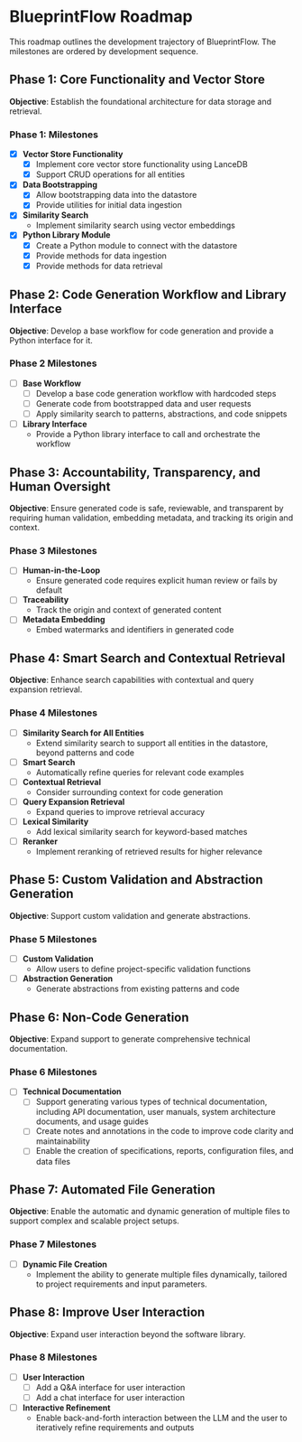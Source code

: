 # BlueprintFlow Roadmap

This roadmap outlines the development trajectory of BlueprintFlow.
The milestones are ordered by development sequence.

## Phase 1: Core Functionality and Vector Store

**Objective**: Establish the foundational architecture for data storage and retrieval.

### Phase 1: Milestones

- [x] **Vector Store Functionality**
  - [x] Implement core vector store functionality using LanceDB
  - [x] Support CRUD operations for all entities
- [x] **Data Bootstrapping**
  - [x] Allow bootstrapping data into the datastore
  - [x] Provide utilities for initial data ingestion
- [x] **Similarity Search**
  - Implement similarity search using vector embeddings
- [x] **Python Library Module**
  - [x] Create a Python module to connect with the datastore
  - [x] Provide methods for data ingestion
  - [x] Provide methods for data retrieval

## Phase 2: Code Generation Workflow and Library Interface

**Objective**: Develop a base workflow for code generation and provide a Python interface for it.

### Phase 2 Milestones

- [ ] **Base Workflow**
  - [ ] Develop a base code generation workflow with hardcoded steps
  - [ ] Generate code from bootstrapped data and user requests
  - [ ] Apply similarity search to patterns, abstractions, and code snippets
- [ ] **Library Interface**
  - Provide a Python library interface to call and orchestrate the workflow

## Phase 3: Accountability, Transparency, and Human Oversight

**Objective**: Ensure generated code is safe, reviewable, and transparent by requiring human validation, embedding metadata, and tracking its origin and context.

### Phase 3 Milestones

- [ ] **Human-in-the-Loop**
  - Ensure generated code requires explicit human review or fails by default
- [ ] **Traceability**
  - Track the origin and context of generated content
- [ ] **Metadata Embedding**
  - Embed watermarks and identifiers in generated code

## Phase 4: Smart Search and Contextual Retrieval

**Objective**: Enhance search capabilities with contextual and query expansion retrieval.

### Phase 4 Milestones

- [ ] **Similarity Search for All Entities**
  - Extend similarity search to support all entities in the datastore, beyond patterns and code
- [ ] **Smart Search**
  - Automatically refine queries for relevant code examples
- [ ] **Contextual Retrieval**
  - Consider surrounding context for code generation
- [ ] **Query Expansion Retrieval**
  - Expand queries to improve retrieval accuracy
- [ ] **Lexical Similarity**
  - Add lexical similarity search for keyword-based matches
- [ ] **Reranker**
  - Implement reranking of retrieved results for higher relevance

## Phase 5: Custom Validation and Abstraction Generation

**Objective**: Support custom validation and generate abstractions.

### Phase 5 Milestones

- [ ] **Custom Validation**
  - Allow users to define project-specific validation functions
- [ ] **Abstraction Generation**
  - Generate abstractions from existing patterns and code

## Phase 6: Non-Code Generation

**Objective**: Expand support to generate comprehensive technical documentation.

### Phase 6 Milestones

- [ ] **Technical Documentation**
  - [ ] Support generating various types of technical documentation, including API documentation, user manuals, system architecture documents, and usage guides
  - [ ] Create notes and annotations in the code to improve code clarity and maintainability
  - [ ] Enable the creation of specifications, reports, configuration files, and data files

## Phase 7: Automated File Generation

**Objective**: Enable the automatic and dynamic generation of multiple files to support complex and scalable project setups.

### Phase 7 Milestones

- [ ] **Dynamic File Creation**
  - Implement the ability to generate multiple files dynamically, tailored to project requirements and input parameters.

## Phase 8: Improve User Interaction

**Objective**: Expand user interaction beyond the software library.

### Phase 8 Milestones

- [ ] **User Interaction**
  - [ ] Add a Q&A interface for user interaction
  - [ ] Add a chat interface for user interaction
- [ ] **Interactive Refinement**
  - Enable back-and-forth interaction between the LLM and the user to iteratively refine requirements and outputs
